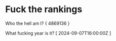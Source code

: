# Fuck the rankings

Who the hell am I?
{ 4869136 }

What fucking year is it?
[ 2024-09-07T16:00:00Z ]
